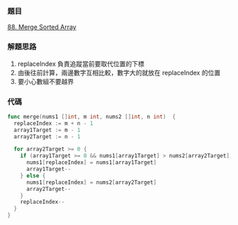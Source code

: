 ### 題目

[88. Merge Sorted Array](https://leetcode.com/problems/merge-sorted-array/)

### 解題思路

1. replaceIndex 負責追蹤當前要取代位置的下標
2. 由後往前計算，兩邊數字互相比較，數字大的就放在 replaceIndex 的位置
3. 要小心數組不要越界

### 代碼

```go
func merge(nums1 []int, m int, nums2 []int, n int)  {
  replaceIndex := m + n - 1
  array1Target := m - 1
  array2Target := n - 1

  for array2Target >= 0 {
    if (array1Target >= 0 && nums1[array1Target] > nums2[array2Target]) {
      nums1[replaceIndex] = nums1[array1Target]
      array1Target--
    } else {
      nums1[replaceIndex] = nums2[array2Target]
      array2Target--
    }
    replaceIndex--
  }
}
```
